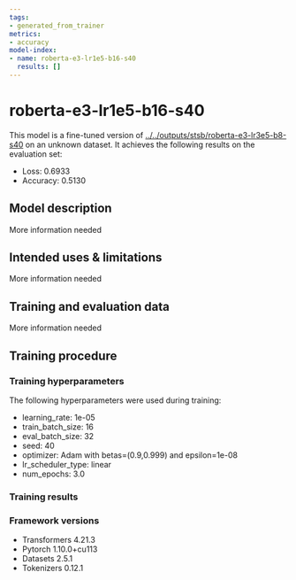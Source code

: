 ```yaml
---
tags:
- generated_from_trainer
metrics:
- accuracy
model-index:
- name: roberta-e3-lr1e5-b16-s40
  results: []
---
```


<!-- This model card has been generated automatically according to the information the Trainer had access to. You
should probably proofread and complete it, then remove this comment. -->

# roberta-e3-lr1e5-b16-s40

This model is a fine-tuned version of [../../outputs/stsb/roberta-e3-lr3e5-b8-s40](https://huggingface.co/../../outputs/stsb/roberta-e3-lr3e5-b8-s40) on an unknown dataset.
It achieves the following results on the evaluation set:
- Loss: 0.6933
- Accuracy: 0.5130

## Model description

More information needed

## Intended uses & limitations

More information needed

## Training and evaluation data

More information needed

## Training procedure

### Training hyperparameters

The following hyperparameters were used during training:
- learning_rate: 1e-05
- train_batch_size: 16
- eval_batch_size: 32
- seed: 40
- optimizer: Adam with betas=(0.9,0.999) and epsilon=1e-08
- lr_scheduler_type: linear
- num_epochs: 3.0

### Training results



### Framework versions

- Transformers 4.21.3
- Pytorch 1.10.0+cu113
- Datasets 2.5.1
- Tokenizers 0.12.1
